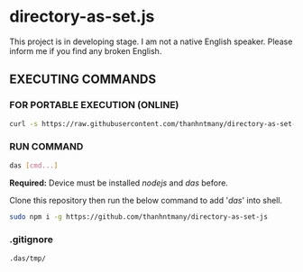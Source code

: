 # directory-as-set.js

This project is in developing stage.
I am not a native English speaker. Please inform me if you find any broken English.


## EXECUTING COMMANDS

### FOR PORTABLE EXECUTION (ONLINE)
```bash
curl -s https://raw.githubusercontent.com/thanhntmany/directory-as-set-js/main/das.js | node - [cmd...]
```

### RUN COMMAND
```bash
das [cmd...]
```
**Required:** Device must be installed *nodejs* and *das* before.

Clone this repository then run the below command to add '*das*' into shell.

```bash
sudo npm i -g https://github.com/thanhntmany/directory-as-set-js
```

### .gitignore
```bash
.das/tmp/
```
